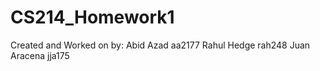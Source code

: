# CS214_Homework1
Created and Worked on by:
Abid Azad aa2177
Rahul Hedge rah248
Juan Aracena jja175
